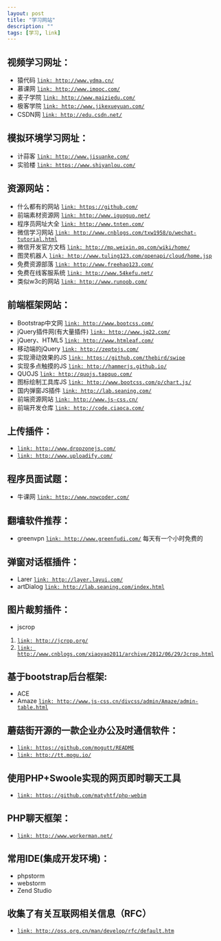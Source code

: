 ```yaml
---
layout: post
title: "学习网站"
description: ""
tags: [学习, link]
---
```


## 视频学习网址：
* 猿代码            <a href="http://www.ydma.cn/" target="view_window">`link: http://www.ydma.cn/`</a>
* 慕课网            <a href="http://www.imooc.com/" target="view_window">`link: http://www.imooc.com/`</a>
* 麦子学院          <a href="http://www.maiziedu.com/" target="view_window">`link: http://www.maiziedu.com/`</a>
* 极客学院          <a href="http://www.jikexueyuan.com/" target="view_window">`link: http://www.jikexueyuan.com/`</a>
* CSDN网            <a href="http://edu.csdn.net/" target="view_window">`link: http://edu.csdn.net/`</a>  

## 模拟环境学习网址：
* 计蒜客            <a href="http://www.jisuanke.com/" target="view_window">`link: http://www.jisuanke.com/`</a>
* 实验楼            <a href="https://www.shiyanlou.com/" target="view_window">`link: https://www.shiyanlou.com/`</a>


## 资源网站：
* 什么都有的网站    <a href="https://github.com/" target="view_window">`link: https://github.com/`</a>     
* 前端素材资源网    <a href="http://www.iguoguo.net/" target="view_window">`link: http://www.iguoguo.net/`</a>
* 程序员网址大全    <a href="http://www.tnten.com/" target="view_window">`link: http://www.tnten.com/`</a>
* 微信学习网站      <a href="http://www.cnblogs.com/txw1958/p/wechat-tutorial.html" target="view_window">`link: http://www.cnblogs.com/txw1958/p/wechat-tutorial.html`</a>
* 微信开发官方文档  <a href="http://mp.weixin.qq.com/wiki/home/" target="view_window">`link: http://mp.weixin.qq.com/wiki/home/`</a>
* 图灵机器人        <a href="http://www.tuling123.com/openapi/cloud/home.jsp" target="view_window">`link: http://www.tuling123.com/openapi/cloud/home.jsp`</a>
* 免费资源部落      <a href="http://www.freehao123.com/" target="view_window">`link: http://www.freehao123.com/`</a>
* 免费在线客服系统  <a href="http://www.54kefu.net/" target="view_window">`link: http://www.54kefu.net/`</a>
* 类似w3c的网站     <a href="http://www.runoob.com/" target="view_window">`link: http://www.runoob.com/`</a>


## 前端框架网站：
* Bootstrap中文网   <a href="http://www.bootcss.com/" target="view_window">`link: http://www.bootcss.com/`</a>
* jQuery插件网(有大量插件)      <a href="http://www.jq22.com/" target="view_window">`link: http://www.jq22.com/`</a>
* jQuery、HTML5     <a href="http://www.htmleaf.com/" target="view_window">`link: http://www.htmleaf.com/`</a>
* 移动端的jQuery    <a href="http://zeptojs.com/" target="view_window">`link: http://zeptojs.com/`</a>
* 实现滑动效果的JS  <a href="https://github.com/thebird/swipe" target="view_window">`link: https://github.com/thebird/swipe`</a>
* 实现多点触摸的JS  <a href="http://hammerjs.github.io/" target="view_window">`link: http://hammerjs.github.io/`</a>
* QUOJS             <a href="http://quojs.tapquo.com/" target="view_window">`link: http://quojs.tapquo.com/`</a>
* 图标绘制工具库JS  <a href="http://www.bootcss.com/p/chart.js/" target="view_window">`link: http://www.bootcss.com/p/chart.js/`</a>
* 国内弹窗JS插件   <a href="http://lab.seaning.com/" target="view_window">`link: http://lab.seaning.com/`</a>
* 前端资源网站     <a href="http://www.js-css.cn/" target="view_window">`link: http://www.js-css.cn/`</a>
* 前端开发仓库    <a href="http://code.ciaoca.com/" target="view_window">`link: http://code.ciaoca.com/`</a>

## 上传插件：
* <a href="http://www.dropzonejs.com/" target="view_window">`link: http://www.dropzonejs.com/`</a>
* <a href="http://www.uploadify.com/" target="view_window">`link: http://www.uploadify.com/`</a>

## 程序员面试题：
* 牛课网  <a href="http://www.nowcoder.com/" target="view_window">`link: http://www.nowcoder.com/`</a>

## 翻墙软件推荐：
* greenvpn    <a href="http://www.greenfudi.com/" target="view_window">`link: http://www.greenfudi.com/`</a>  每天有一个小时免费的

## 弹窗对话框插件：
* Larer  <a href="http://layer.layui.com/" target="view_window">`link: http://layer.layui.com/`</a>
* artDialog <a href="http://lab.seaning.com/index.html" target="view_window">`link: http://lab.seaning.com/index.html`</a>

## 图片裁剪插件：
* jscrop 
1. <a href="http://jcrop.org/" target="view_window">`link: http://jcrop.org/`</a>     
2. <a href="http://www.cnblogs.com/xiaoyao2011/archive/2012/06/29/Jcrop.html" target="view_window">`link: http://www.cnblogs.com/xiaoyao2011/archive/2012/06/29/Jcrop.html`</a>


## 基于bootstrap后台框架:
* ACE    
* Amaze  <a href="http://www.js-css.cn/divcss/admin/Amaze/admin-table.html" target="view_window">`link: http://www.js-css.cn/divcss/admin/Amaze/admin-table.html`</a>

## 蘑菇街开源的一款企业办公及时通信软件：
* <a href="https://github.com/mogutt/README" target="view_window">`link: https://github.com/mogutt/README`</a>
* <a href="http://tt.mogu.io/" target="view_window">`link: http://tt.mogu.io/`</a>

## 使用PHP+Swoole实现的网页即时聊天工具
* <a href="https://github.com/matyhtf/php-webim" target="view_window">`link: https://github.com/matyhtf/php-webim`</a>

## PHP聊天框架：
* <a href="http://www.workerman.net/" target="view_window">`link: http://www.workerman.net/`</a>

## 常用IDE(集成开发环境)：
* phpstorm          
* webstorm
* Zend Studio

## 收集了有关互联网相关信息（RFC）
* <a href="http://oss.org.cn/man/develop/rfc/default.htm" target="view_window">`link: http://oss.org.cn/man/develop/rfc/default.htm`</a>
